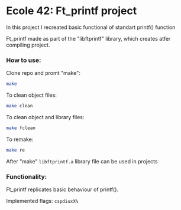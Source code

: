 # Ecole 42: Ft_printf project

In this project I recreated basic functional of standart printf() function

Ft_printf made as part of the "libftprintf" library, which creates atfer compiling project.

### How to use:

Clone repo and promt "make":

```Bash
make
```

To clean object files:

```Bash
make clean
```

To clean object and library files:

```Bash
make fclean
```

To remake:

```Bash
make re
```

After "make" `libftprintf.a` library file can be used in projects

### Functionality:

Ft_printf replicates basic behaviour of printf().

Implemented flags: `cspdiuxX%`

